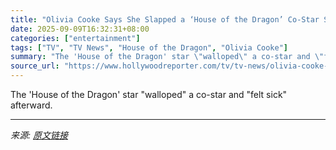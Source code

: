 ```yaml
---
title: "Olivia Cooke Says She Slapped a ‘House of the Dragon’ Co-Star So Hard It Made Him Cry"
date: 2025-09-09T16:32:31+08:00
categories: ["entertainment"]
tags: ["TV", "TV News", "House of the Dragon", "Olivia Cooke"]
summary: "The 'House of the Dragon' star \"walloped\" a co-star and \"felt sick\" afterward."
source_url: "https://www.hollywoodreporter.com/tv/tv-news/olivia-cooke-difficult-boundaries-sex-scenes-1236366012/"
---
```


The 'House of the Dragon' star "walloped" a co-star and "felt sick" afterward.

---

*来源: [原文链接](https://www.hollywoodreporter.com/tv/tv-news/olivia-cooke-difficult-boundaries-sex-scenes-1236366012/)*
